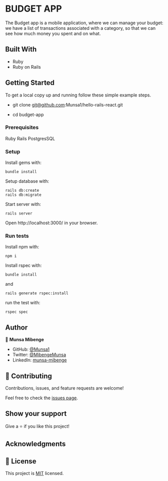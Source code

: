 # BUDGET APP

The Budget app is a mobile application, where we can manage your budget: we have a list of transactions associated with a category, so that we can see how much money you spent and on what.



## Built With

- Ruby
- Ruby on Rails


## Getting Started

To get a local copy up and running follow these simple example steps.

- git clone git@github.com:Munsa1/hello-rails-react.git

- cd budget-app


### Prerequisites

Ruby
Rails
PostgresSQL


### Setup

Install gems with:

```
bundle install
```

Setup database with:

```
rails db:create
rails db:migrate
```

Start server with:

```
rails server
```

Open http://localhost:3000/ in your browser.


### Run tests

Install npm with:

```
npm i
```

Install rspec with:

```
bundle install
```

and

```
rails generate rspec:install
```

run the test with:

```
rspec spec
```

## Author

👤 **Munsa Mibenge**

- GitHub: [@Munsa1](https://github.com/Munsa1)
- Twitter: [@MibengeMunsa](https://twitter.com/MibengeMunsa)
- LinkedIn: [munsa-mibenge](https://www.linkedin.com/in/munsa-mibenge/)


## 🤝 Contributing

Contributions, issues, and feature requests are welcome!

Feel free to check the [issues page](https://github.com/Munsa1/hello-rails-react/issues).


## Show your support

Give a ⭐️ if you like this project!


## Acknowledgments


## 📝 License

This project is [MIT](./LICENCE) licensed.